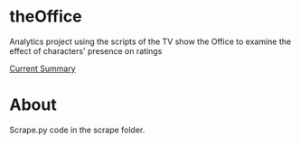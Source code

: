 # theOffice
Analytics project using the scripts of the TV show the Office to examine the effect of characters' presence on ratings 

[Current Summary](http://theoffice.timothykrock.com)

# About
Scrape.py code in the scrape folder. 
